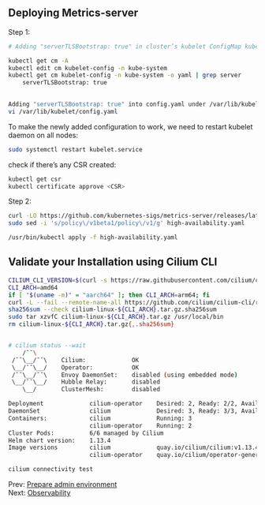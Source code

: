 
## Deploying Metrics-server

Step 1:

```bash
# Adding "serverTLSBootstrap: true" in cluster’s kubelet ConfigMap kubelet-config.

kubectl get cm -A
kubectl edit cm kubelet-config -n kube-system
kubectl get cm kubelet-config -n kube-system -o yaml | grep server
    serverTLSBootstrap: true
	

Adding "serverTLSBootstrap: true" into config.yaml under /var/lib/kubelet/ on all cluster nodes.
vi /var/lib/kubelet/config.yaml
```

To make the newly added configuration to work, we need to restart kubelet daemon on all nodes:
```bash
sudo systemctl restart kubelet.service
```

check if there’s any CSR created:
```bash
kubectl get csr
kubectl certificate approve <CSR>
``` 


Step 2:
```bash
curl -LO https://github.com/kubernetes-sigs/metrics-server/releases/latest/download/high-availability.yaml
sudo sed -i 's/policy\/v1beta1/policy\/v1/g' high-availability.yaml

/usr/bin/kubectl apply -f high-availability.yaml
```




## Validate your Installation using Cilium CLI

```bash
CILIUM_CLI_VERSION=$(curl -s https://raw.githubusercontent.com/cilium/cilium-cli/master/stable.txt)
CLI_ARCH=amd64
if [ "$(uname -m)" = "aarch64" ]; then CLI_ARCH=arm64; fi
curl -L --fail --remote-name-all https://github.com/cilium/cilium-cli/releases/download/${CILIUM_CLI_VERSION}/cilium-linux-${CLI_ARCH}.tar.gz{,.sha256sum}
sha256sum --check cilium-linux-${CLI_ARCH}.tar.gz.sha256sum
sudo tar xzvfC cilium-linux-${CLI_ARCH}.tar.gz /usr/local/bin
rm cilium-linux-${CLI_ARCH}.tar.gz{,.sha256sum}


# cilium status --wait
    /¯¯\
 /¯¯\__/¯¯\    Cilium:             OK
 \__/¯¯\__/    Operator:           OK
 /¯¯\__/¯¯\    Envoy DaemonSet:    disabled (using embedded mode)
 \__/¯¯\__/    Hubble Relay:       disabled
    \__/       ClusterMesh:        disabled

Deployment             cilium-operator    Desired: 2, Ready: 2/2, Available: 2/2
DaemonSet              cilium             Desired: 3, Ready: 3/3, Available: 3/3
Containers:            cilium             Running: 3
                       cilium-operator    Running: 2
Cluster Pods:          6/6 managed by Cilium
Helm chart version:    1.13.4
Image versions         cilium             quay.io/cilium/cilium:v1.13.4@sha256:bde8800d61aaad8b8451b10e247ac7bdeb7af187bb698f83d40ad75a38c1ee6b: 3
                       cilium-operator    quay.io/cilium/operator-generic:v1.13.4@sha256:09ab77d324ef4d31f7d341f97ec5a2a4860910076046d57a2d61494d426c6301: 2

cilium connectivity test
```

Prev: [Prepare admin environment](11-kubectl-env.md)<br>
Next: [Observability](12-observability.md)